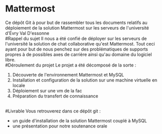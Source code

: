 # Mattermost
Ce dépôt Git à pour but de rassembler tous les documents relatifs au déploiement de la solution Mattermost sur les serveurs de l'université d'Evry Val D'essonne
<br />
#Rappel du sujet
Il nous a été confié de déployer sur les serveurs de l'université la solution de chat collaborative qu'est Mattermost. Tout ceci ayant pour but
de nous penchez sur des problématiques de supports propres à de possibles axes de carrière ainsi qu'au domaine du logiciel libre. 
<br />
#Déroulement du projet
Le projet a été décomposé de la sorte :
<br/>
<ol>
<li>Découverte de l'environnement Mattermost et MySQL</li>
<li>Installation et configuration de la solution sur une machine virtuelle en locale</li>
<li>Déploiement sur une vm de la fac</li>
<li>Préparation du transfert de connaissance</li></ol>
<br />	
#Livrable
Vous retrouverez dans ce dépôt git :
<br />
<ul>
<li>un guide d'installation de la solution Mattermost couplé à MySQL</li>
<li>une présentation pour notre soutenance orale</li></ul>